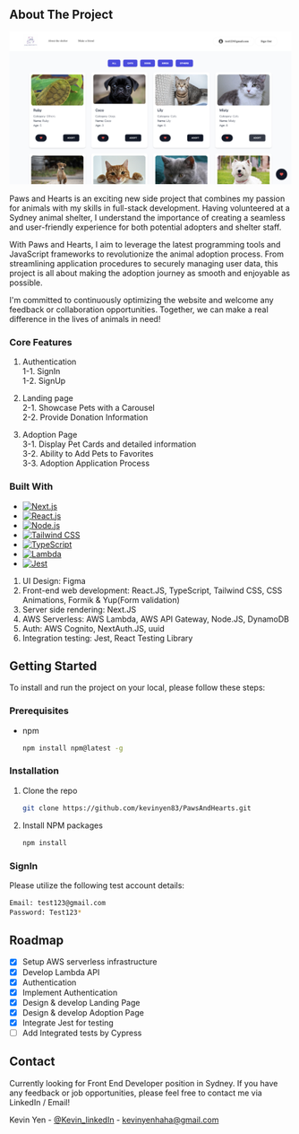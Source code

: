## About The Project

![Alt text](https://github.com/kevinyen83/PawsAndHearts/blob/main/screenshots/adoption.png)

Paws and Hearts is an exciting new side project that combines my passion for animals with my skills in full-stack development. Having volunteered at a Sydney animal shelter, I understand the importance of creating a seamless and user-friendly experience for both potential adopters and shelter staff.

With Paws and Hearts, I aim to leverage the latest programming tools and JavaScript frameworks to revolutionize the animal adoption process. From streamlining application procedures to securely managing user data, this project is all about making the adoption journey as smooth and enjoyable as possible.

I'm committed to continuously optimizing the website and welcome any feedback or collaboration opportunities. Together, we can make a real difference in the lives of animals in need!

### Core Features

1.  Authentication  
    1-1. SignIn  
    1-2. SignUp

2.  Landing page  
    2-1. Showcase Pets with a Carousel  
    2-2. Provide Donation Information

3.  Adoption Page  
    3-1. Display Pet Cards and detailed information  
    3-2. Ability to Add Pets to Favorites  
    3-3. Adoption Application Process

### Built With

- [![Next.js](https://cdn.worldvectorlogo.com/logos/next-js.svg)](https://nextjs.org/)
- [![React.js](https://upload.wikimedia.org/wikipedia/commons/thumb/3/30/react_logo_svg.svg/1200px-react_logo_svg.svg.png)](https://reactjs.org/)
- [![Node.js](https://upload.wikimedia.org/wikipedia/commons/thumb/d/d9/node.js_logo.svg/590px-node.js_logo.svg.png)](https://nodejs.org/)
- [![Tailwind CSS](https://miro.medium.com/v2/resize:fit:512/1*jehlmwo6_srphpip4aimiw.png)](https://tailwindcss.com/)
- [![TypeScript](https://upload.wikimedia.org/wikipedia/commons/thumb/4/4c/typescript_logo_2020.svg/1200px-typescript_logo_2020.svg.png)](https://www.typescriptlang.org/)
- [![Lambda](https://upload.wikimedia.org/wikipedia/commons/thumb/5/5c/amazon_lambda_architecture_logo.svg/1200px-amazon_lambda_architecture_logo.svg.png)](https://aws.amazon.com/lambda/)
- [![Jest](https://avatars.githubusercontent.com/u/103283236?s=280&v=4)](https://jestjs.io/)

1.  UI Design: Figma
2.  Front-end web development: React.JS, TypeScript, Tailwind CSS, CSS Animations, Formik & Yup(Form validation)
3.  Server side rendering: Next.JS
4.  AWS Serverless: AWS Lambda, AWS API Gateway, Node.JS, DynamoDB
5.  Auth: AWS Cognito, NextAuth.JS, uuid
6.  Integration testing: Jest, React Testing Library

## Getting Started

To install and run the project on your local, please follow these steps:

### Prerequisites

- npm
  ```sh
  npm install npm@latest -g
  ```

### Installation

1.  Clone the repo
    ```sh
    git clone https://github.com/kevinyen83/PawsAndHearts.git
    ```
2.  Install NPM packages
    ```sh
    npm install
    ```

### SignIn

Please utilize the following test account details:

```sh
Email: test123@gmail.com
Password: Test123*
```

## Roadmap

- [x] Setup AWS serverless infrastructure
- [x] Develop Lambda API
- [x] Authentication
- [x] Implement Authentication
- [x] Design & develop Landing Page
- [x] Design & develop Adoption Page
- [x] Integrate Jest for testing
- [ ] Add Integrated tests by Cypress

## Contact

Currently looking for Front End Developer position in Sydney.
If you have any feedback or job opportunities, please feel free to contact me via LinkedIn / Email!

Kevin Yen - [@Kevin_linkedIn](https://www.linkedin.com/in/kerwinyen83/) - kevinyenhaha@gmail.com
